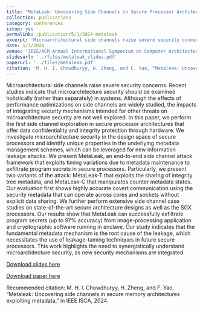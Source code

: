 ```yaml
---
title: "MetaLeak: Uncovering Side Channels in Secure Processor Architectures Exploiting Metadata"
collection: publications
category: conferences
istop: yes
permalink: /publication/5/1/2024-metaleak
excerpt: 'Microarchitectural side channels raise severe security concerns. Recent studies indicate that microarchitecture security should be examined holistically (rather than separately) in systems. Although the effects of performance optimizations on side channels are widely studied, the impacts of integrating security mechanisms intended for other threats on microarchitecture security are not well explored. In this paper, we perform the first side channel exploration in secure processor architectures ...'
date: 5/1/2024
venue: 'IEEE/ACM Annual International Symposium on Computer Architecture (ISCA)'
slidesurl: '../files/metaleak_slides.pdf'
paperurl: '../files/metaleak.pdf'
citation: 'M. H. I. Chowdhuryy, H. Zheng, and F. Yao, “Metaleak: Uncovering side channels in secure memory architectures exploiting metadata,” in IEEE ISCA, 2024.'
---
```

Microarchitectural side channels raise severe security concerns. Recent studies indicate that microarchitecture security should be examined holistically (rather than separately) in systems. Although the effects of performance optimizations on side channels are widely studied, the impacts of integrating security mechanisms intended for other threats on microarchitecture security are not well explored. In this paper, we perform the first side channel exploration in secure processor architectures that offer data confidentiality and integrity protection through hardware. We investigate microarchitecture security in the design space of secure processors and identify unique properties in the underlying metadata management schemes, which can be leveraged for new information leakage attacks. We present MetaLeak, an end-to-end side channel attack framework that exploits timing variations due to metadata maintenance to exfiltrate program secrets in secure processors. Particularly, we present two variants of the attack: MetaLeak-T that exploits the sharing of integrity tree metadata, and MetaLeak-C that manipulates counter metadata states. Our evaluation first shows highly accurate covert communication using the security metadata that can operate across cores and sockets without explicit data sharing. We further perform extensive side channel case studies on state-of-the-art secure architecture designs as well as the SGX processors. Our results show that MetaLeak can successfully exfiltrate program secrets (up to $97 \%$ accuracy) from image-processing application and cryptographic software running in enclave. Our study indicates that the fundamental metadata mechanism is the root cause of the leakage, which necessitates the use of leakage-taming techniques in future secure processors. This work highlights the need to synergistically understand microarchitecture security, as new security mechanisms are integrated.

[Download slides here](../files/metaleak_slides.pdf)

[Download paper here](../files/metaleak.pdf)

Recommended citation: M. H. I. Chowdhuryy, H. Zheng, and F. Yao, “Metaleak: Uncovering side channels in secure memory architectures exploiting metadata,” in IEEE ISCA, 2024.
